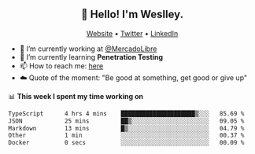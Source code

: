 <h2 align="center">👋 Hello! I'm Weslley.</h2>
<p align="center">
  <a href="http://weslleyneri.com.br">Website</a> •
  <a href="https://twitter.com/Weslley_Neri">Twitter</a> •
  <a href="https://www.linkedin.com/in/weslley-neri-3658908b">LinkedIn</a>
</p>


- 🔭 I’m currently working at [@MercadoLibre](https://github.com/mercadolibre)
- 🌱 I’m currently learning **Penetration Testing**
- 📫 How to reach me: [here](mailto:weslley39@gmail.com)
- ☁️ Quote of the moment: "Be good at something, get good or give up"

📊 **This week I spent my time working on**
<!--START_SECTION:waka-->

```txt
TypeScript      4 hrs 4 mins    █████████████████████▒░░░   85.69 %
JSON            25 mins         ██▒░░░░░░░░░░░░░░░░░░░░░░   09.05 %
Markdown        13 mins         █▒░░░░░░░░░░░░░░░░░░░░░░░   04.79 %
Other           1 min           ░░░░░░░░░░░░░░░░░░░░░░░░░   00.37 %
Docker          0 secs          ░░░░░░░░░░░░░░░░░░░░░░░░░   00.09 %
```

<!--END_SECTION:waka-->

<!-- Inspired by https://github.com/gruselhaus/gruselhaus -->